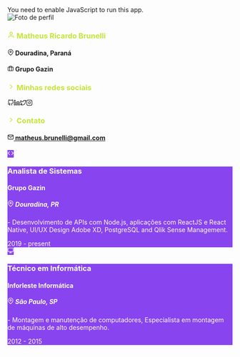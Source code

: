 <!DOCTYPE html>
<!-- saved from url=(0014)about:internet -->
<html lang="en"><head><meta http-equiv="Content-Type" content="text/html; charset=UTF-8"><link rel="icon" href="https://mrbrunelli.github.io/my-portfolio/ts.png"><meta name="viewport" content="width=device-width,initial-scale=1"><meta name="theme-color" content="#8844EE"><link href="./Matheus R. Brunelli_files/css2" rel="stylesheet"><title>Matheus R. Brunelli</title><link href="./Matheus R. Brunelli_files/2.cb36f21f.chunk.css" rel="stylesheet"><link href="./Matheus R. Brunelli_files/main.12daa2b9.chunk.css" rel="stylesheet"></head><body><noscript>You need to enable JavaScript to run this app.</noscript><div id="root"><div class="container"><aside class="sidebar"><div class="user-profile"><picture class="user-photo"><img src="./Matheus R. Brunelli_files/54479807" alt="Foto de perfil"></picture><div class="user-info"><h3 style="color: rgb(196, 229, 56);"><svg stroke="currentColor" fill="none" stroke-width="2" viewBox="0 0 24 24" stroke-linecap="round" stroke-linejoin="round" height="1em" width="1em" xmlns="http://www.w3.org/2000/svg"><path d="M20 21v-2a4 4 0 0 0-4-4H8a4 4 0 0 0-4 4v2"></path><circle cx="12" cy="7" r="4"></circle></svg> Matheus Ricardo Brunelli</h3><h4><svg stroke="currentColor" fill="none" stroke-width="2" viewBox="0 0 24 24" stroke-linecap="round" stroke-linejoin="round" height="1em" width="1em" xmlns="http://www.w3.org/2000/svg"><path d="M21 10c0 7-9 13-9 13s-9-6-9-13a9 9 0 0 1 18 0z"></path><circle cx="12" cy="10" r="3"></circle></svg> Douradina, Paraná</h4><h4><svg stroke="currentColor" fill="none" stroke-width="2" viewBox="0 0 24 24" stroke-linecap="round" stroke-linejoin="round" height="1em" width="1em" xmlns="http://www.w3.org/2000/svg"><rect x="2" y="7" width="20" height="14" rx="2" ry="2"></rect><path d="M16 21V5a2 2 0 0 0-2-2h-4a2 2 0 0 0-2 2v16"></path></svg> Grupo Gazin</h4></div><div class="user-social"><h3 style="color: rgb(196, 229, 56);"><svg stroke="currentColor" fill="none" stroke-width="2" viewBox="0 0 24 24" stroke-linecap="round" stroke-linejoin="round" height="1em" width="1em" xmlns="http://www.w3.org/2000/svg"><polyline points="9 18 15 12 9 6"></polyline></svg> Minhas redes sociais</h3><div class="user-social-icons"><a href="https://github.com/mrbrunelli" target="_blank"><svg stroke="currentColor" fill="none" stroke-width="2" viewBox="0 0 24 24" stroke-linecap="round" stroke-linejoin="round" height="1em" width="1em" xmlns="http://www.w3.org/2000/svg"><path d="M9 19c-5 1.5-5-2.5-7-3m14 6v-3.87a3.37 3.37 0 0 0-.94-2.61c3.14-.35 6.44-1.54 6.44-7A5.44 5.44 0 0 0 20 4.77 5.07 5.07 0 0 0 19.91 1S18.73.65 16 2.48a13.38 13.38 0 0 0-7 0C6.27.65 5.09 1 5.09 1A5.07 5.07 0 0 0 5 4.77a5.44 5.44 0 0 0-1.5 3.78c0 5.42 3.3 6.61 6.44 7A3.37 3.37 0 0 0 9 18.13V22"></path></svg></a><a href="https://www.linkedin.com/in/mrbrunelli/" target="_blank"><svg stroke="currentColor" fill="none" stroke-width="2" viewBox="0 0 24 24" stroke-linecap="round" stroke-linejoin="round" height="1em" width="1em" xmlns="http://www.w3.org/2000/svg"><path d="M16 8a6 6 0 0 1 6 6v7h-4v-7a2 2 0 0 0-2-2 2 2 0 0 0-2 2v7h-4v-7a6 6 0 0 1 6-6z"></path><rect x="2" y="9" width="4" height="12"></rect><circle cx="4" cy="4" r="2"></circle></svg></a><a href="https://twitter.com/mrbrunelli_" target="_blank"><svg stroke="currentColor" fill="none" stroke-width="2" viewBox="0 0 24 24" stroke-linecap="round" stroke-linejoin="round" height="1em" width="1em" xmlns="http://www.w3.org/2000/svg"><path d="M23 3a10.9 10.9 0 0 1-3.14 1.53 4.48 4.48 0 0 0-7.86 3v1A10.66 10.66 0 0 1 3 4s-4 9 5 13a11.64 11.64 0 0 1-7 2c9 5 20 0 20-11.5a4.5 4.5 0 0 0-.08-.83A7.72 7.72 0 0 0 23 3z"></path></svg></a><a href="https://www.instagram.com/mrbrunelli/" target="_blank"><svg stroke="currentColor" fill="none" stroke-width="2" viewBox="0 0 24 24" stroke-linecap="round" stroke-linejoin="round" height="1em" width="1em" xmlns="http://www.w3.org/2000/svg"><rect x="2" y="2" width="20" height="20" rx="5" ry="5"></rect><path d="M16 11.37A4 4 0 1 1 12.63 8 4 4 0 0 1 16 11.37z"></path><line x1="17.5" y1="6.5" x2="17.5" y2="6.5"></line></svg></a></div></div><div class="user-contact"><h3 style="color: rgb(196, 229, 56);"><svg stroke="currentColor" fill="none" stroke-width="2" viewBox="0 0 24 24" stroke-linecap="round" stroke-linejoin="round" height="1em" width="1em" xmlns="http://www.w3.org/2000/svg"><polyline points="9 18 15 12 9 6"></polyline></svg> Contato</h3><a href="mailto:matheus.brunelli@gmail.com"><h4><svg stroke="currentColor" fill="none" stroke-width="2" viewBox="0 0 24 24" stroke-linecap="round" stroke-linejoin="round" height="1em" width="1em" xmlns="http://www.w3.org/2000/svg"><path d="M4 4h16c1.1 0 2 .9 2 2v12c0 1.1-.9 2-2 2H4c-1.1 0-2-.9-2-2V6c0-1.1.9-2 2-2z"></path><polyline points="22,6 12,13 2,6"></polyline></svg> matheus.brunelli@gmail.com</h4></a></div></div></aside><main class="main"><div class="content"><div class="div-scroll"><div class="vertical-timeline vertical-timeline--animate vertical-timeline--two-columns"><div id="" class="vertical-timeline-element--work vertical-timeline-element"><span class="vertical-timeline-element-icon bounce-in" style="background: rgb(136, 68, 238); color: rgb(255, 255, 255);"><svg stroke="currentColor" fill="none" stroke-width="2" viewBox="0 0 24 24" stroke-linecap="round" stroke-linejoin="round" height="1em" width="1em" xmlns="http://www.w3.org/2000/svg"><polyline points="16 18 22 12 16 6"></polyline><polyline points="8 6 2 12 8 18"></polyline></svg></span><div class="vertical-timeline-element-content bounce-in" style="background: rgb(136, 68, 238); color: rgb(255, 255, 255);"><div class="vertical-timeline-element-content-arrow" style="border-right: 7px solid rgb(136, 68, 238);"></div><h3 class="vertical-timeline-element-title">Analista de Sistemas</h3><h4 class="vertical-timeline-element-subtitle">Grupo Gazin</h4><h5 class="vertical-timeline-element-subtitle"><svg stroke="currentColor" fill="none" stroke-width="2" viewBox="0 0 24 24" stroke-linecap="round" stroke-linejoin="round" height="1em" width="1em" xmlns="http://www.w3.org/2000/svg"><path d="M21 10c0 7-9 13-9 13s-9-6-9-13a9 9 0 0 1 18 0z"></path><circle cx="12" cy="10" r="3"></circle></svg> Douradina, PR</h5><p>- Desenvolvimento de APIs com Node.js, aplicações com ReactJS e React Native, UI/UX Design Adobe XD, PostgreSQL and Qlik Sense Management.</p><span class="text-light vertical-timeline-element-date">2019 - present</span></div></div><div id="" class="vertical-timeline-element--work vertical-timeline-element"><span class="vertical-timeline-element-icon bounce-in" style="background: rgb(136, 68, 238); color: rgb(255, 255, 255);"><svg stroke="currentColor" fill="none" stroke-width="2" viewBox="0 0 24 24" stroke-linecap="round" stroke-linejoin="round" height="1em" width="1em" xmlns="http://www.w3.org/2000/svg"><rect x="2" y="3" width="20" height="14" rx="2" ry="2"></rect><line x1="8" y1="21" x2="16" y2="21"></line><line x1="12" y1="17" x2="12" y2="21"></line></svg></span><div class="vertical-timeline-element-content bounce-in" style="background: rgb(136, 68, 238); color: rgb(255, 255, 255);"><div class="vertical-timeline-element-content-arrow" style="border-right: 7px solid rgb(136, 68, 238);"></div><h3 class="vertical-timeline-element-title">Técnico em Informática</h3><h4 class="vertical-timeline-element-subtitle">Inforleste Informática</h4><h5 class="vertical-timeline-element-subtitle"><svg stroke="currentColor" fill="none" stroke-width="2" viewBox="0 0 24 24" stroke-linecap="round" stroke-linejoin="round" height="1em" width="1em" xmlns="http://www.w3.org/2000/svg"><path d="M21 10c0 7-9 13-9 13s-9-6-9-13a9 9 0 0 1 18 0z"></path><circle cx="12" cy="10" r="3"></circle></svg> São Paulo, SP</h5><p>- Montagem e manutenção de computadores, Especialista em montagem de máquinas de alto desempenho.</p><span class="text-light vertical-timeline-element-date">2012 - 2015</span></div></div></div></div><div class="pagination"><a href="https://mrbrunelli.github.io/my-portfolio/#/"><svg stroke="currentColor" fill="none" stroke-width="2" viewBox="0 0 24 24" stroke-linecap="round" stroke-linejoin="round" height="1em" width="1em" xmlns="http://www.w3.org/2000/svg" style="color: rgb(255, 255, 255);"><line x1="19" y1="12" x2="5" y2="12"></line><polyline points="12 19 5 12 12 5"></polyline></svg></a><svg stroke="currentColor" fill="none" stroke-width="2" viewBox="0 0 24 24" stroke-linecap="round" stroke-linejoin="round" height="1em" width="1em" xmlns="http://www.w3.org/2000/svg" style="color: rgb(255, 255, 255);"><rect x="2" y="7" width="20" height="14" rx="2" ry="2"></rect><path d="M16 21V5a2 2 0 0 0-2-2h-4a2 2 0 0 0-2 2v16"></path></svg><a href="https://mrbrunelli.github.io/my-portfolio/#/education"><svg stroke="currentColor" fill="none" stroke-width="2" viewBox="0 0 24 24" stroke-linecap="round" stroke-linejoin="round" height="1em" width="1em" xmlns="http://www.w3.org/2000/svg" style="color: rgb(255, 255, 255);"><line x1="5" y1="12" x2="19" y2="12"></line><polyline points="12 5 19 12 12 19"></polyline></svg></a></div></div></main></div></div><script>!function(e){function r(r){for(var n,l,f=r[0],i=r[1],p=r[2],c=0,s=[];c<f.length;c++)l=f[c],Object.prototype.hasOwnProperty.call(o,l)&&o[l]&&s.push(o[l][0]),o[l]=0;for(n in i)Object.prototype.hasOwnProperty.call(i,n)&&(e[n]=i[n]);for(a&&a(r);s.length;)s.shift()();return u.push.apply(u,p||[]),t()}function t(){for(var e,r=0;r<u.length;r++){for(var t=u[r],n=!0,f=1;f<t.length;f++){var i=t[f];0!==o[i]&&(n=!1)}n&&(u.splice(r--,1),e=l(l.s=t[0]))}return e}var n={},o={1:0},u=[];function l(r){if(n[r])return n[r].exports;var t=n[r]={i:r,l:!1,exports:{}};return e[r].call(t.exports,t,t.exports,l),t.l=!0,t.exports}l.m=e,l.c=n,l.d=function(e,r,t){l.o(e,r)||Object.defineProperty(e,r,{enumerable:!0,get:t})},l.r=function(e){"undefined"!=typeof Symbol&&Symbol.toStringTag&&Object.defineProperty(e,Symbol.toStringTag,{value:"Module"}),Object.defineProperty(e,"__esModule",{value:!0})},l.t=function(e,r){if(1&r&&(e=l(e)),8&r)return e;if(4&r&&"object"==typeof e&&e&&e.__esModule)return e;var t=Object.create(null);if(l.r(t),Object.defineProperty(t,"default",{enumerable:!0,value:e}),2&r&&"string"!=typeof e)for(var n in e)l.d(t,n,function(r){return e[r]}.bind(null,n));return t},l.n=function(e){var r=e&&e.__esModule?function(){return e.default}:function(){return e};return l.d(r,"a",r),r},l.o=function(e,r){return Object.prototype.hasOwnProperty.call(e,r)},l.p="/my-portfolio/";var f=this["webpackJsonpmy-portfolio"]=this["webpackJsonpmy-portfolio"]||[],i=f.push.bind(f);f.push=r,f=f.slice();for(var p=0;p<f.length;p++)r(f[p]);var a=i;t()}([])</script><script src="./Matheus R. Brunelli_files/2.3eca2cb1.chunk.js.download"></script><script src="./Matheus R. Brunelli_files/main.7360b982.chunk.js.download"></script></body></html>

